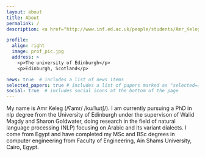 ```yaml
---
layout: about
title: About
permalink: /
description: <a href="http://www.inf.ed.ac.uk/people/students/Amr_Keleg.html">Affiliation</a>

profile:
  align: right
  image: prof_pic.jpg
  address: >
    <p>The university of Edinburgh</p>
    <p>Edinburgh, Scotland</p>

news: true  # includes a list of news items
selected_papers: true # includes a list of papers marked as "selected={true}"
social: true  # includes social icons at the bottom of the page
---
```


My name is Amr Keleg (/ʕamr/ /kɯˈɫɯtʃ/). I am currently pursuing a PhD in nlp degree from the University of Edinburgh under the supervison of Walid Magdy and Sharon Goldwater, doing research in the field of natural language processing (NLP) focusing on Arabic and its variant dialects.
I come from Egypt and have completed my MSc and BSc degrees in computer engineering from Faculty of Engineering, Ain Shams University, Cairo, Egypt.
